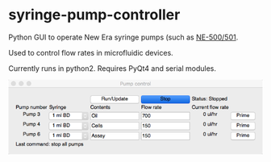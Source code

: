 # syringe-pump-controller
Python GUI to operate New Era syringe pumps (such as [NE-500/501](https://www.syringepump.com/oem.php).  

Used to control flow rates in microfluidic devices. 

Currently runs in python2.  Requires PyQt4 and serial modules.

![GUI Screenshot](GUI.png)
